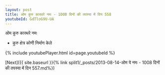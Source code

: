 ```yaml
---
layout: post
title: ओम कुरु कारथरे नमः - 1008 दिनों की तपस्या में दिन 558
youtubeId: GdTloG9U-UA
---
```

 
 
 ओम कुरु कारथरे नमः  
 
 -  कुरु क्षेत्र कोणी निर्माण केले 
 
  
 
  
 
 
 
 
 
 


{% include youtubePlayer.html id=page.youtubeId %}
 
[Next]({{ site.baseurl }}{% link  split1/_posts/2013-08-14-ओम ये नमः - 1008 दिनों की तपस्या में दिन 557.md%})
 

